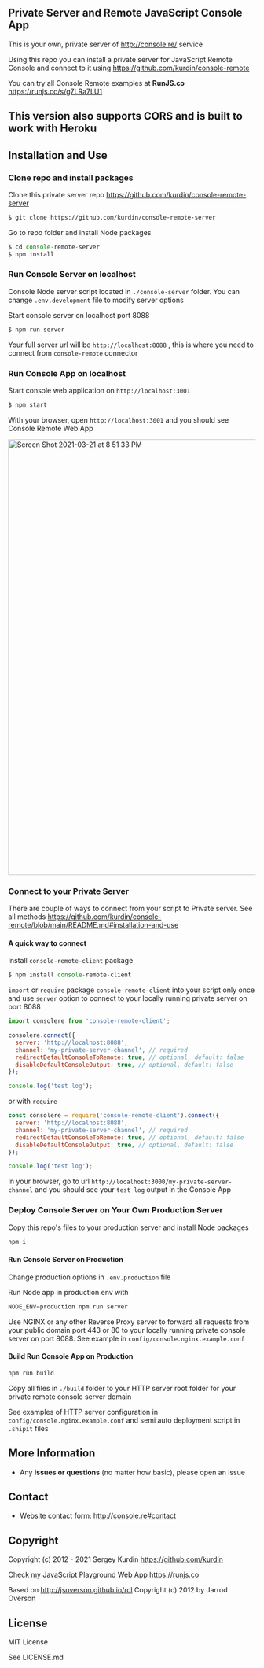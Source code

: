 ## Private Server and Remote JavaScript Console App

This is your own, private server of http://console.re/ service

Using this repo you can install a private server for JavaScript Remote Console and connect to it using https://github.com/kurdin/console-remote

You can try all Console Remote examples at **RunJS.co** <a href="https://runjs.co/s/g7LRa7LU1">https://runjs.co/s/g7LRa7LU1</a>

## This version also supports CORS and is built to work with Heroku

## Installation and Use

### Clone repo and install packages

Clone this private server repo https://github.com/kurdin/console-remote-server

```sh
$ git clone https://github.com/kurdin/console-remote-server
```

Go to repo folder and install Node packages

```js
$ cd console-remote-server
$ npm install
```

### Run Console Server on localhost

Console Node server script located in `./console-server` folder. You can change `.env.development` file to modify server options

Start console server on localhost port 8088

```sh
$ npm run server
```

Your full server url will be `http://localhost:8088` , this is where you need to connect from `console-remote` connector

### Run Console App on localhost

Start console web application on `http://localhost:3001`

```sh
$ npm start
```

With your browser, open `http://localhost:3001` and you should see Console Remote Web App

<img width="886" alt="Screen Shot 2021-03-21 at 8 51 33 PM" src="https://user-images.githubusercontent.com/6027060/111929517-ee1f1100-8a8c-11eb-831d-217b3889b7af.png">

### Connect to your Private Server

There are couple of ways to connect from your script to Private server. See all methods https://github.com/kurdin/console-remote/blob/main/README.md#installation-and-use

#### A quick way to connect

Install `console-remote-client` package

```js
$ npm install console-remote-client
```

`import` or `require` package `console-remote-client` into your script only once and use `server` option to connect to your locally running private server on port 8088

```js
import consolere from 'console-remote-client';

consolere.connect({
  server: 'http://localhost:8088',
  channel: 'my-private-server-channel', // required
  redirectDefaultConsoleToRemote: true, // optional, default: false
  disableDefaultConsoleOutput: true, // optional, default: false
});

console.log('test log');
```

or with `require`

```js
const consolere = require('console-remote-client').connect({
  server: 'http://localhost:8088',
  channel: 'my-private-server-channel', // required
  redirectDefaultConsoleToRemote: true, // optional, default: false
  disableDefaultConsoleOutput: true, // optional, default: false
});

console.log('test log');
```

In your browser, go to url `http://localhost:3000/my-private-server-channel` and you should see your `test log` output in the Console App

### Deploy Console Server on Your Own Production Server

Copy this repo's files to your production server and install Node packages

```js
npm i
```

#### Run Console Server on Production

Change production options in `.env.production` file

Run Node app in production env with

```js
NODE_ENV=production npm run server
```

Use NGINX or any other Reverse Proxy server to forward all requests from your public domain port 443 or 80 to your locally running private console server on port 8088. See example in `config/console.nginx.example.conf`

#### Build Run Console App on Production

```js
npm run build
```

Copy all files in `./build` folder to your HTTP server root folder for your private remote console server domain

See examples of HTTP server configuration in `config/console.nginx.example.conf` and semi auto deployment script in `.shipit` files

## More Information

- Any **issues or questions** (no matter how basic), please open an issue

## Contact

- Website contact form: http://console.re#contact

## Copyright

Copyright (c) 2012 - 2021 Sergey Kurdin https://github.com/kurdin

Check my JavaScript Playground Web App https://runjs.co

Based on http://jsoverson.github.io/rcl
Copyright (c) 2012 by Jarrod Overson

## License

MIT License

See LICENSE.md
